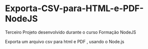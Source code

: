 # Exporta-CSV-para-HTML-e-PDF-NodeJS
 
Terceiro Projeto desenvolvido durante o curso Formação NodeJS

Exporta um arquivo csv para html e PDF , usando o Node.js
